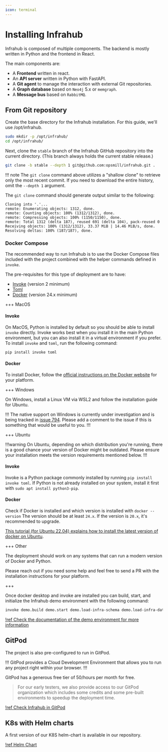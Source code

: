 ```yaml
---
icon: terminal
---
```

# Installing Infrahub

Infrahub is composed of multiple components. The backend is mostly written in Python and the frontend in React.

The main components are:

- A **Frontend** written in react.
- An **API server** written in Python with FastAPI.
- A **Git agent** to manage the interaction with external Git repositories.
- A **Graph database** based on `Neo4j` 5.x or `memgraph`.
- A **Message bus** based on `RabbitMQ`.

## From Git repository

Create the base directory for the Infrahub installation. For this guide, we'll use /opt/infrahub.

```sh
sudo mkdir -p /opt/infrahub/
cd /opt/infrahub/
```

Next, clone the `stable` branch of the Infrahub GitHub repository into the current directory. (This branch always holds the current stable release.)

```sh
git clone -b stable --depth 1 git@github.com:opsmill/infrahub.git .
```

!!! note
    The `git clone` command above utilizes a "shallow clone" to retrieve only the most recent commit. If you need to download the entire history, omit the `--depth 1` argument.

The `git clone` command should generate output similar to the following:

```
Cloning into '.'...
remote: Enumerating objects: 1312, done.
remote: Counting objects: 100% (1312/1312), done.
remote: Compressing objects: 100% (1150/1150), done.
remote: Total 1312 (delta 187), reused 691 (delta 104), pack-reused 0
Receiving objects: 100% (1312/1312), 33.37 MiB | 14.46 MiB/s, done.
Resolving deltas: 100% (187/187), done.
```

### Docker Compose

The recommended way to run Infrahub is to use the Docker Compose files included with the project combined with the helper commands defined in `invoke`.

The pre-requisites for this type of deployment are to have:

- [Invoke](https://www.pyinvoke.org) (version 2 minimum)
- [Toml](https://toml.io/en/)
- [Docker](https://docs.docker.com/engine/install/) (version 24.x minimum)

+++ MacOS

#### Invoke

On MacOS, Python is installed by default so you should be able to install `invoke` directly.
Invoke works best when you install it in the main Python environment, but you can also install it in a virtual environment if you prefer. To install `invoke` and `toml`, run the following command:

```sh
pip install invoke toml
```

#### Docker

To install Docker, follow the [official instructions on the Docker website](https://docs.docker.com/desktop/install/mac-install/) for your platform.

+++ Windows

On Windows, install a Linux VM via WSL2 and follow the installation guide for Ubuntu.

!!!
The native support on Windows is currently under investigation and is being tracked in [issue 794](https://github.com/opsmill/infrahub/issues/794).
Please add a comment to the issue if this is something that would be useful to you.
!!!

+++ Ubuntu

!!!warning
On Ubuntu, depending on which distribution you're running, there is a good chance your version of Docker might be outdated. Please ensure your installation meets the version requirements mentioned below.
!!!

#### Invoke

Invoke is a Python package commonly installed by running `pip install invoke toml`.
If Python is not already installed on your system, install it first with `sudo apt install python3-pip`.

#### Docker

Check if Docker is installed and which version is installed with `docker --version`
The version should be at least `24.x`. If the version is `20.x`, it's recommended to upgrade.

[This tutorial (for Ubuntu 22.04) explains how to install the latest version of docker on Ubuntu](https://www.digitalocean.com/community/tutorials/how-to-install-and-use-docker-on-ubuntu-22-04).

+++ Other

The deployment should work on any systems that can run a modern version of Docker and Python.

Please reach out if you need some help and feel free to send a PR with the installation instructions for your platform.

+++

Once docker desktop and invoke are installed you can build, start, and initialize the Infrahub demo environment with the following command:

```sh
invoke demo.build demo.start demo.load-infra-schema demo.load-infra-data
```

[!ref Check the documentation of the demo environment for more information](../topics/local-demo-environment.md)

## GitPod

The project is also pre-configured to run in GitPod.

!!!
GitPod provides a Cloud Development Environment that allows you to run any project right within your browser.
!!!

GitPod has a generous free tier of 50/hours per month for free.
> For our early testers, we also provide access to our GitPod organization which includes some credits and some pre-built environments to speedup the deployment time.

[!ref Check Infrahub in GitPod](https://gitpod.io/#/github.com/opsmill/infrahub)

## K8s with Helm charts

A first version of our K8S helm-chart is available in our repository.

[!ref Helm Chart](https://github.com/opsmill/infrahub/tree/stable/helm)